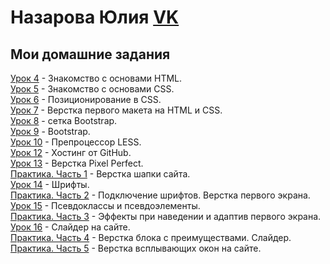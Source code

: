

# Назарова Юлия [VK](https://vk.com/nazarozz)    
## Мои домашние задания  
[Урок 4](nazarozz.github.io/lesson_4/src/) - Знакомство с основами HTML.  
[Урок 5](nazarozz.github.io/lesson_5/src/src/) - Знакомство с основами CSS.  
[Урок 6](nazarozz.github.io/lesson_6/src/) - Позиционирование в CSS.  
[Урок 7](nazarozz.github.io/lesson_7/project/src/) - Верстка первого макета на HTML и CSS.  
[Урок 8](nazarozz.github.io/lesson_8/project/src/) - сетка Bootstrap.  
[Урок 9](nazarozz.github.io/lesson_9/project/src/) - Bootstrap.  
[Урок 10](nazarozz.github.io/lesson_10/src/) - Препроцессор LESS.  
[Урок 12](nazarozz.github.io/lesson_12/) - Хостинг от GitHub.  
[Урок 13](nazarozz.github.io/lesson_13/src/) - Верстка Pixel Perfect.  
[Практика. Часть 1](nazarozz.github.io/Practice_1/src/) - Верстка шапки сайта.  
[Урок 14](nazarozz.github.io/lesson_14/src/) - Шрифты.  
[Практика. Часть 2](nazarozz.github.io/practice_2/src/) - Подключение шрифтов. Верстка первого экрана.   
[Урок 15](nazarozz.github.io/lesson_15/) - Псевдоклассы и псевдоэлементы.  
[Практика. Часть 3](nazarozz.github.io/practice_3/) - Эффекты при наведении и адаптив первого экрана.  
[Урок 16](nazarozz.github.io/lesson_16/src/) - Слайдер на сайте.  
[Практика. Часть 4](nazarozz.github.io/practice_4/src/)  - Верстка блока с преимуществами. Слайдер.  
[Практика. Часть 5](nazarozz.github.io/practice_5/src/)  - Верстка всплывающих окон на сайте.  
